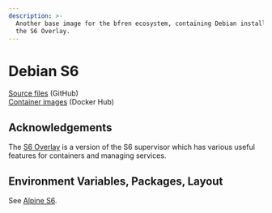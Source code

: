 ```yaml
---
description: >-
  Another base image for the bfren ecosystem, containing Debian installed with
  the S6 Overlay.
---
```


# Debian S6

[Source files](https://github.com/bfren/docker-debian-s6) (GitHub)\
[Container images](https://hub.docker.com/r/bfren/debian-s6) (Docker Hub)

## Acknowledgements

The [S6 Overlay](https://github.com/just-containers/s6-overlay) is a version of the S6 supervisor which has various useful features for containers and managing services.

## Environment Variables, Packages, Layout

See [Alpine S6](../alpine-s6/).
